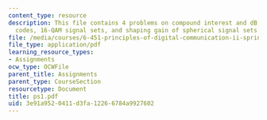 ```yaml
---
content_type: resource
description: This file contains 4 problems on compound interest and dB, biorthogonal
  codes, 16-QAM signal sets, and shaping gain of spherical signal sets.
file: /media/courses/6-451-principles-of-digital-communication-ii-spring-2005/3e91a9520411d3fa12266784a9927602_ps1.pdf
file_type: application/pdf
learning_resource_types:
- Assignments
ocw_type: OCWFile
parent_title: Assignments
parent_type: CourseSection
resourcetype: Document
title: ps1.pdf
uid: 3e91a952-0411-d3fa-1226-6784a9927602
---
```

